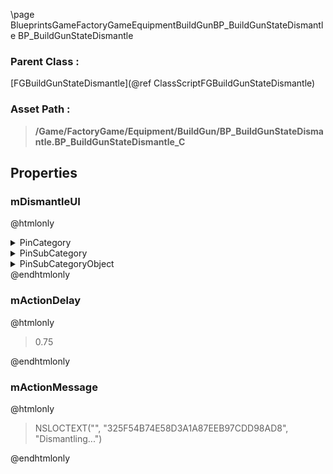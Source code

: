 \page BlueprintsGameFactoryGameEquipmentBuildGunBP_BuildGunStateDismantle BP_BuildGunStateDismantle
### Parent Class :
[FGBuildGunStateDismantle](@ref ClassScriptFGBuildGunStateDismantle)
### Asset Path :
<b><blockquote>/Game/FactoryGame/Equipment/BuildGun/BP_BuildGunStateDismantle.BP_BuildGunStateDismantle_C</blockquote></b>
## Properties

### mDismantleUI
@htmlonly
<details>
 <summary>PinCategory</summary>
<blockquote>Object</blockquote>
</details>
<details>
 <summary>PinSubCategory</summary>
<blockquote>Object</blockquote>
</details>
<details>
 <summary>PinSubCategoryObject</summary>
<b><a href="_blueprints_game_factory_game_interface_u_i_in_game_widget__dismantle_mode.html"><blockquote>Widget_DismantleMode</blockquote></a></b>
</details>
@endhtmlonly

### mActionDelay
@htmlonly
<blockquote>0.75</blockquote>
@endhtmlonly

### mActionMessage
@htmlonly
<blockquote>NSLOCTEXT("", "325F54B74E58D3A1A87EEB97CDD98AD8", "Dismantling...")</blockquote>
@endhtmlonly

